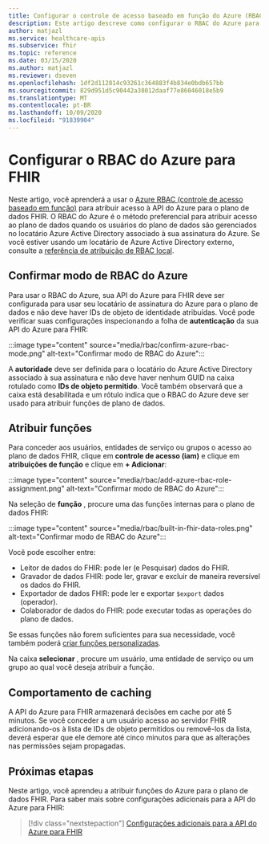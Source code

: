 ```yaml
---
title: Configurar o controle de acesso baseado em função do Azure (RBAC do Azure) para a API do Azure para FHIR
description: Este artigo descreve como configurar o RBAC do Azure para a API do Azure para o plano de dados do FHIR
author: matjazl
ms.service: healthcare-apis
ms.subservice: fhir
ms.topic: reference
ms.date: 03/15/2020
ms.author: matjazl
ms.reviewer: dseven
ms.openlocfilehash: 1df2d112814c93261c364883f4b834e0bdb657bb
ms.sourcegitcommit: 829d951d5c90442a38012daaf77e86046018e5b9
ms.translationtype: MT
ms.contentlocale: pt-BR
ms.lasthandoff: 10/09/2020
ms.locfileid: "91839904"
---
```

# <a name="configure-azure-rbac-for-fhir"></a>Configurar o RBAC do Azure para FHIR 

Neste artigo, você aprenderá a usar o [Azure RBAC (controle de acesso baseado em função)](https://docs.microsoft.com/azure/role-based-access-control/) para atribuir acesso à API do Azure para o plano de dados FHIR. O RBAC do Azure é o método preferencial para atribuir acesso ao plano de dados quando os usuários do plano de dados são gerenciados no locatário Azure Active Directory associado à sua assinatura do Azure. Se você estiver usando um locatário de Azure Active Directory externo, consulte a [referência de atribuição de RBAC local](configure-local-rbac.md).

## <a name="confirm-azure-rbac-mode"></a>Confirmar modo de RBAC do Azure

Para usar o RBAC do Azure, sua API do Azure para FHIR deve ser configurada para usar seu locatário de assinatura do Azure para o plano de dados e não deve haver IDs de objeto de identidade atribuídas. Você pode verificar suas configurações inspecionando a folha de **autenticação** da sua API do Azure para FHIR:

:::image type="content" source="media/rbac/confirm-azure-rbac-mode.png" alt-text="Confirmar modo de RBAC do Azure":::

A **autoridade** deve ser definida para o locatário do Azure Active Directory associado à sua assinatura e não deve haver nenhum GUID na caixa rotulado como **IDs de objeto permitido**. Você também observará que a caixa está desabilitada e um rótulo indica que o RBAC do Azure deve ser usado para atribuir funções de plano de dados.

## <a name="assign-roles"></a>Atribuir funções

Para conceder aos usuários, entidades de serviço ou grupos o acesso ao plano de dados FHIR, clique em **controle de acesso (iam)** e clique em **atribuições de função** e clique em **+ Adicionar**:

:::image type="content" source="media/rbac/add-azure-rbac-role-assignment.png" alt-text="Confirmar modo de RBAC do Azure":::

Na seleção de **função** , procure uma das funções internas para o plano de dados FHIR:

:::image type="content" source="media/rbac/built-in-fhir-data-roles.png" alt-text="Confirmar modo de RBAC do Azure":::

Você pode escolher entre:

* Leitor de dados do FHIR: pode ler (e Pesquisar) dados do FHIR.
* Gravador de dados FHIR: pode ler, gravar e excluir de maneira reversível os dados do FHIR.
* Exportador de dados FHIR: pode ler e exportar `$export` dados (operador).
* Colaborador de dados do FHIR: pode executar todas as operações do plano de dados.

Se essas funções não forem suficientes para sua necessidade, você também poderá [criar funções personalizadas](https://docs.microsoft.com/azure/role-based-access-control/tutorial-custom-role-powershell).

Na caixa **selecionar** , procure um usuário, uma entidade de serviço ou um grupo ao qual você deseja atribuir a função.

## <a name="caching-behavior"></a>Comportamento de caching

A API do Azure para FHIR armazenará decisões em cache por até 5 minutos. Se você conceder a um usuário acesso ao servidor FHIR adicionando-os à lista de IDs de objeto permitidos ou removê-los da lista, deverá esperar que ele demore até cinco minutos para que as alterações nas permissões sejam propagadas.

## <a name="next-steps"></a>Próximas etapas

Neste artigo, você aprendeu a atribuir funções do Azure para o plano de dados FHIR. Para saber mais sobre configurações adicionais para a API do Azure para FHIR:
 
>[!div class="nextstepaction"]
>[Configurações adicionais para a API do Azure para FHIR](azure-api-for-fhir-additional-settings.md)

